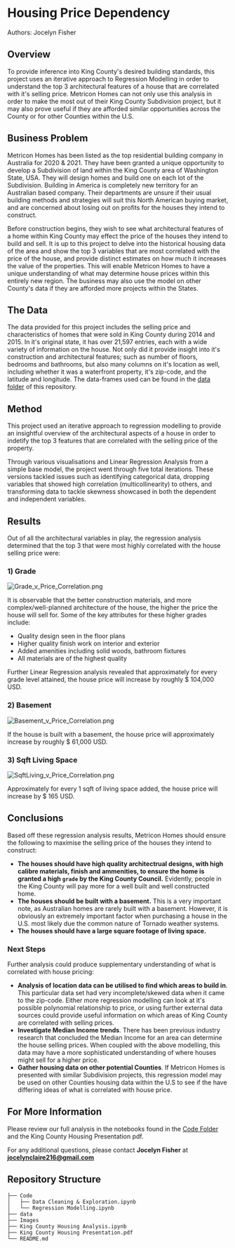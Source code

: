 # Housing Price Dependency

Authors: Jocelyn Fisher

## Overview
To provide inference into King County's desired building standards, this project uses an iterative approach to Regression Modelling in order to understand the top 3 architectural features of a house that are correlated with it's selling price. Metricon Homes can not only use this analysis in order to make the most out of their King County Subdivision project, but it may also prove useful if they are afforded similar opportunities across the County or for other Counties within the U.S.

## Business Problem
Metricon Homes has been listed as the top residential building company in Australia for 2020 & 2021. They have been granted a unique opportunity to develop a Subdivision of land within the King County area of Washington State, USA. They will design homes and build one on each lot of the Subdivision. Building in America is completely new territory for an Australian based company. Their departments are unsure if their usual building methods and strategies will suit this North American buying market, and are concerned about losing out on profits for the houses they intend to construct.

Before construction begins, they wish to see what architectural features of a home within King County may effect the price of the houses they intend to build and sell. It is up to this project to delve into the historical housing data of the area and show the top 3 variables that are most correlated with the price of the house, and provide distinct estimates on how much it increases the value of the properties. This will enable Metricon Homes to have a unique understanding of what may determine house prices within this entirely new region. The business may also use the model on other County's data if they are afforded more projects within the States.

## The Data
The data provided for this project includes the selling price and characteristics of homes that were sold in King County during 2014 and 2015. In it's original state, it has over 21,597 entries, each with a wide variety of information on the house. Not only did it provide insight into it's construction and architectural features; such as number of floors, bedrooms and bathrooms, but also many columns on it's location as well, including whether it was a waterfront property, it's zip-code, and the latitude and longitude.
The data-frames used can be found in the [data folder](data/kc_house_data.csv) of this repository.

## Method
This project used an iterative approach to regression modelling to provide an insightful overview of the architectural aspects of a house in order to indetify the top 3 features that are correlated with the selling price of the property.

Through various visualisations and Linear Regression Analysis from a simple base model, the project went through five total iterations. These versions tackled issues such as identifying categorical data, dropping variables that showed high correlation (multicollinearity) to others, and transforming data to tackle skewness showcased in both the dependent and independent variables.

## Results
Out of all the architectural variables in play, the regression analysis determined that the top 3 that were most highly correlated with the house selling price were:

### 1) Grade
![Grade_v_Price_Correlation.png](Images/Grade_v_Price_Correlation.png)

It is observable that the better construction materials, and more complex/well-planned architecture of the house, the higher the price the house will sell for. Some of the key attributes for these higher grades include:

- Quality design seen in the floor plans
- Higher quality finish work on interior and exterior
- Added amenities including solid woods, bathroom fixtures
- All materials are of the highest quality

Further Linear Regression analysis revealed that approximately for every grade level attained, the house price will increase by roughly $ 104,000 USD.

### 2) Basement
![Basement_v_Price_Correlation.png](Images/Basement_v_Price_Correlation.png)

If the house is built with a basement, the house price will approximately increase by roughly $ 61,000 USD.

### 3) Sqft Living Space
![SqftLiving_v_Price_Correlation.png](Images/SqftLiving_v_Price_Correlation.png)

Approximately for every 1 sqft of living space added, the house price will increase by $ 165 USD.

## Conclusions
Based off these regression analysis results, Metricon Homes should ensure the following to maximise the selling price of the houses they intend to construct:  
- **The houses should have high quality architectrual designs, with high calibre materials, finish and ammenities, to ensure the home is granted a high `grade` by the King County Council.** Evidently, people in the King County will pay more for a well built and well constructed home.  
- **The houses should be built with a basement.**  This is a very important note, as Australian homes are rarely built with a basement. However, it is obviously an extremely important factor when purchasing a house in the U.S. most likely due the common nature of Tornado weather systems.  
- **The houses should have a large square footage of living space.**  

### Next Steps
Further analysis could produce supplementary understanding of what is correlated with house pricing:  
- **Analysis of location data can be utilised to find which areas to build in**. This particular data set had very incomplete/skewed data when it came to the zip-code. Either more regression modelling can look at it's possible polynomial relationship to price, or using further external data sources could provide useful information on which areas of King County are correlated with selling prices.
- **Investigate Median Income trends**. There has been previous industry research that concluded the Median Income for an area can determine the house selling prices. When coupled with the above modelling, this data may have a more sophisticated understanding of where houses might sell for a higher price.
- **Gather housing data on other potential Counties**. If Metricon Homes is presented with similar Subdivision projects, this regression model may be used on other Counties housing data within the U.S to see if the have differing ideas of what is correlated with house price.

## For More Information
Please review our full analysis in the notebooks found in the [Code Folder](Code/) and the King County Housing Presentation pdf.

For any additional questions, please contact **Jocelyn Fisher** at **[jocelynclaire216@gmail.com](mailto:jocelynclaire216@gmail.com)**

## Repository Structure
```
├── Code
│   ├── Data Cleaning & Exploration.ipynb
│   └── Regression Modelling.ipynb
├── data
├── Images
├── King County Housing Analysis.ipynb
├── King County Housing Presentation.pdf
└── README.md
```
